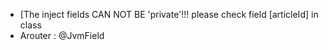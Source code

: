 + [The inject fields CAN NOT BE 'private'!!! please check field [articleId] in class
+ Arouter :     @JvmField